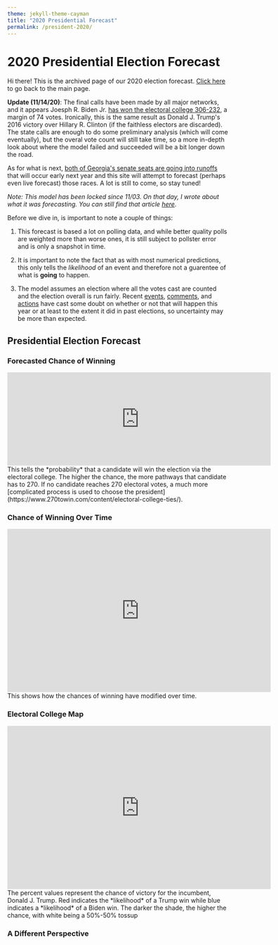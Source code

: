```yaml
---
theme: jekyll-theme-cayman
title: "2020 Presidential Forecast"
permalink: /president-2020/
---
```

<html>
    <meta name="twitter:card" content="summary">
    <meta property="og:image" content="https://github.com/zecellomaster/the-projection-room/blob/master/websitefavicon3.png">
<html>

# 2020 Presidential Election Forecast
Hi there! This is the archived page of our 2020 election forecast. [Click here](https://zecellomaster.github.io/the-projection-room/) to go back to the main page.

**Update (11/14/20)**: The final calls have been made by all major networks, and it appears Joesph R. Biden Jr. [has won the electoral college 306-232](https://www.nytimes.com/interactive/2020/11/03/us/elections/results-president.html?action=click&pgtype=Article&state=default&module=styln-elections-2020&region=TOP_BANNER&context=election_recirc), a margin of 74 votes. Ironically, this is the same result as Donald J. Trump's 2016 victory over Hillary R. Clinton (if the faithless electors are discarded). The state calls are enough to do some preliminary analysis (which will come eventually), but the overal vote count will still take time, so a more in-depth look about where the model failed and succeeded will be a bit longer down the road.

As for what is next, [both of Georgia's senate seats are going into runoffs](https://www.nytimes.com/2020/11/14/us/politics/georgia-runoffs-senate-control.html) that will occur early next year and this site will attempt to forecast (perhaps even live forecast) those races. A lot is still to come, so stay tuned!

*Note: This model has been locked since 11/03. On that day, I wrote about what it was forecasting. You can still find that article [here](https://docs.google.com/document/d/1V6jIQTXFkJLPBknkXslr5KtGvBdZ2AzCw2xey2JpaTo/edit?usp=sharing)*.

Before we dive in, is important to note a couple of things:

1) This forecast is based a lot on polling data, and while better quality polls are weighted more than worse ones, it is still subject to pollster error and is only a snapshot in time.

2) It is important to note the fact that as with most numerical predictions, this only tells the *likelihood* of an event and therefore not a guarentee of what is **going** to happen.

3) The model assumes an election where all the votes cast are counted and the election overall is run fairly. Recent [events](https://ballotpedia.org/Changes_to_election_dates,_procedures,_and_administration_in_response_to_the_coronavirus_(COVID-19)_pandemic,_2020), [comments](https://www.vox.com/policy-and-politics/2020/9/30/21454325/trump-2020-peaceful-transition-election-stealing), and [actions](https://fivethirtyeight.com/features/five-ways-trump-and-gop-officials-are-undermining-the-election-process/) have cast some doubt on whether or not that will happen this year or at least to the extent it did in past elections, so uncertainty may be more than expected.

## Presidential Election Forecast
### Forecasted Chance of Winning
<iframe width="600" height="212" seamless frameborder="0" scrolling="no" src="https://docs.google.com/spreadsheets/d/e/2PACX-1vQT7zI2PyREKcBTf5CJflh-Y0O-B_E0DExA0AQJICXH9gMMJia4ugx6LezMPtNZ3qWxozhOZFA_zbL6/pubchart?oid=1003958298&amp;format=interactive"></iframe>
This tells the *probability* that a candidate will win the election via the electoral college. The higher the chance, the more pathways that candidate has to 270. If no candidate reaches 270 electoral votes, a much more [complicated process is used to choose the president](https://www.270towin.com/content/electoral-college-ties/).

### Chance of Winning Over Time
<iframe width="600" height="371" seamless frameborder="0" scrolling="no" src="https://docs.google.com/spreadsheets/d/e/2PACX-1vQT7zI2PyREKcBTf5CJflh-Y0O-B_E0DExA0AQJICXH9gMMJia4ugx6LezMPtNZ3qWxozhOZFA_zbL6/pubchart?oid=1593274173&amp;format=interactive"></iframe>
This shows how the chances of winning have modified over time.

### Electoral College Map
<iframe width="600" height="371" seamless frameborder="0" scrolling="no" src="https://docs.google.com/spreadsheets/d/e/2PACX-1vRsb4OQeyJBX2P0Od5zN1-S6EGaB4ChjwERt_hbjkp9ck_4XTCZx_SgDzaDxgietocK2hPAtlgFdS6d/pubchart?oid=2086820880&amp;format=interactive"></iframe>
The percent values represent the chance of victory for the incumbent, Donald J. Trump. Red indicates the *likelihood* of a Trump win while blue indicates a *likelihood* of a Biden win. The darker the shade, the higher the chance, with white being a 50%-50% tossup

### A Different Perspective
<html>
        <head></head>
        <body>
                <script type="text/javascript" src="https://www.gstatic.com/charts/loader.js"></script>
                <script type="text/javascript">
        
        google.charts.load('current', {'packages': ['corechart']});

              function drawBubbleChart() {

                var query = new google.visualization.Query('https://docs.google.com/spreadsheets/d/1DLtvZ9YqcIoV_mxNDHvvyTXpaycDfGqPYhaNhJEwe68/gviz/tq?gid=553196491');

                query.setQuery('SELECT A, D, C, B, F LIMIT 57 OFFSET 1');
                query.send(handleQueryResponse);

              }

              function handleQueryResponse(response) {

                if (response.isError()) {
                  alert('Error in query: ' + response.getMessage() + ' ' + response.getDetailedMessage());
                  return;
                }

                var data = response.getDataTable();

                var options = {
                  title: " ",
                  hAxis: {
                    title: "Margin of Victory (%)",
                    //maxValue: 1.25
                  },
                  vAxis: {
                    title: "Chance of Victory",
                    format: 'percent',
                    maxValue: 1.1,
                    minValue: 0.45
                  },
                  sizeAxis: {
                        maxSize: 50,
                        title: "Biden"
                  },
                  colorAxis:{
                        title: "Margin of Victory (%)",
                    colors: ['red', 'white', 'blue']
                  },
                  bubble: {
                    textStyle: {
                      fontSize: 15
                    }
                  }
                }

                //Alter chance to reflect on Joe Biden chance of victory
                for(var i = 0; i < 56; i++){
                        var chance = data.getValue(i, 2);
                        if(chance < 0.5){
                        data.setValue(i, 2, 1 - chance);
                  }
                }

                var chart = new google.visualization.BubbleChart(document.getElementById('series_chart_div'));
                chart.draw(data, options);

              }
              google.charts.setOnLoadCallback(drawBubbleChart);
        </script>
        <div id="series_chart_div" style="width: 900px; height: 500px;"></div>
        </body>
</html>

<i>Visual developed by Brandon Wilson ([@KnightLizard](https://github.com/KnightLizard)) - Computer Science Undergraduate</i>

This view shows all the races with the sizes representing the number of electoral votes they have, the horizontal axis representing the margin of victory (negative for Biden, positive for Trump), and the color/vertical axis representing who has the better odds of winning there (red for Trump, blue for Biden). The darker the shade, the higher the chance.

### Electoral Votes Over Time
<iframe width="600" height="371" seamless frameborder="0" scrolling="no" src="https://docs.google.com/spreadsheets/d/e/2PACX-1vQT7zI2PyREKcBTf5CJflh-Y0O-B_E0DExA0AQJICXH9gMMJia4ugx6LezMPtNZ3qWxozhOZFA_zbL6/pubchart?oid=993494504&amp;format=interactive"></iframe>
A look at how the range of forecasted electoral votes have changed over the course of time. Dotted lines represent the 90% confidence interval for each candidate. Remember, 270 votes are required to win.

### Spread of Electoral Votes
<iframe width="753" height="505" seamless frameborder="0" scrolling="no" src="https://docs.google.com/spreadsheets/d/e/2PACX-1vQT7zI2PyREKcBTf5CJflh-Y0O-B_E0DExA0AQJICXH9gMMJia4ugx6LezMPtNZ3qWxozhOZFA_zbL6/pubchart?oid=1793068855&amp;format=interactive"></iframe>
The spread of the electoral votes for the winner in all of the 40,000 simulations done to make this forecast.

### Forecasted Vote Share
<iframe width="600" height="371" seamless frameborder="0" scrolling="no" src="https://docs.google.com/spreadsheets/d/e/2PACX-1vQT7zI2PyREKcBTf5CJflh-Y0O-B_E0DExA0AQJICXH9gMMJia4ugx6LezMPtNZ3qWxozhOZFA_zbL6/pubchart?oid=1119499338&amp;format=interactive"></iframe>
This is a look at what the vote share could look like on election day using historical data and polling averages.

### Popular Vote Over Time
<iframe width="600" height="371" seamless frameborder="0" scrolling="no" src="https://docs.google.com/spreadsheets/d/e/2PACX-1vQT7zI2PyREKcBTf5CJflh-Y0O-B_E0DExA0AQJICXH9gMMJia4ugx6LezMPtNZ3qWxozhOZFA_zbL6/pubchart?oid=687436770&amp;format=interactive"></iframe>
A look at how the range of the forecasted vote share has changed over the course of time. Dotted lines represent the 90% confidence interval for each candidate.

### Battleground Races
These are the races that are either the most interesting or most likely to get interesting 

[Arizona](https://zecellomaster.github.io/the-projection-room/president-2020/arizona/) | [Colorado](https://zecellomaster.github.io/the-projection-room/president-2020/colorado/) |
[Florida](https://zecellomaster.github.io/the-projection-room/president-2020/florida/) | [Georgia](https://zecellomaster.github.io/the-projection-room/president-2020/georgia/) |
[Iowa](https://zecellomaster.github.io/the-projection-room/president-2020/iowa/) | [Maine (Statewide)](https://zecellomaster.github.io/the-projection-room/president-2020/maine/) |
[Michigan](https://zecellomaster.github.io/the-projection-room/president-2020/michigan/) | [Minnesota](https://zecellomaster.github.io/the-projection-room/president-2020/minnesota/) |
[Nevada](https://zecellomaster.github.io/the-projection-room/president-2020/nevada/) | [New Hampshire](https://zecellomaster.github.io/the-projection-room/president-2020/new-hampshire/) |
[New Mexico](https://zecellomaster.github.io/the-projection-room/president-2020/new-mexico/) | [North Carolina](https://zecellomaster.github.io/the-projection-room/president-2020/north-carolina/) |
[Ohio](https://zecellomaster.github.io/the-projection-room/president-2020/ohio/) | [Pennsylvania](https://zecellomaster.github.io/the-projection-room/president-2020/pennsylvania/) |
[Texas](https://zecellomaster.github.io/the-projection-room/president-2020/texas/) | [Wisconsin](https://zecellomaster.github.io/the-projection-room/president-2020/wisconsin/) |
[Maine CD-2](https://zecellomaster.github.io/the-projection-room/president-2020/maine-cd-2/) | [Nebraska CD-2](https://zecellomaster.github.io/the-projection-room/president-2020/nebraska-cd-2/)


### Tipping Point
<iframe width="500" height="371" src="https://docs.google.com/spreadsheets/d/e/2PACX-1vQT7zI2PyREKcBTf5CJflh-Y0O-B_E0DExA0AQJICXH9gMMJia4ugx6LezMPtNZ3qWxozhOZFA_zbL6/pubhtml?gid=1871926673&amp;single=true&amp;widget=true&amp;headers=false"></iframe>
The tipping point is defined as the state that gets the eventual winner their 270th electoral vote. Here is a list of the races that are most likely to do just that, along with the forecasted margins of victory (negative if Biden leads, positive if Trump leads). Note that Nebraska and Maine use a [slightly different system](https://www.270towin.com/content/split-electoral-votes-maine-and-nebraska/) to allocate electors than winner-take-all, so the statewide vote for both is denoted with a (S) while the congressional districts are labeled individually.


### Big Board
<iframe width="500" height="371" src="https://docs.google.com/spreadsheets/d/e/2PACX-1vRsb4OQeyJBX2P0Od5zN1-S6EGaB4ChjwERt_hbjkp9ck_4XTCZx_SgDzaDxgietocK2hPAtlgFdS6d/pubhtml?gid=160042951&amp;single=true&amp;widget=true&amp;headers=false"></iframe>
Highlighted bold states are battleground races. Note that the margin of victory is negative if Biden leads and positive if Trump leads. Nebraska and Maine use a [slightly different system](https://www.270towin.com/content/split-electoral-votes-maine-and-nebraska/) to allocate electors than winner-take-all, so the statewide vote for both is denoted with a (S) while the congressional districts are labeled individually.

### All Races
[Alabama](https://zecellomaster.github.io/the-projection-room/president-2020/alabama/)                           | [Alaska](https://zecellomaster.github.io/the-projection-room/president-2020/alaska/)                 |
[Arizona](https://zecellomaster.github.io/the-projection-room/president-2020/arizona/)                           | [Arkansas](https://zecellomaster.github.io/the-projection-room/president-2020/arkansas/)             |
[California](https://zecellomaster.github.io/the-projection-room/president-2020/california/)                     | [Colorado](https://zecellomaster.github.io/the-projection-room/president-2020/colorado/)             |
[Connecticut](https://zecellomaster.github.io/the-projection-room/president-2020/connecticut/)                   | [Delaware](https://zecellomaster.github.io/the-projection-room/president-2020/delaware/)             |
[District of Columbia](https://zecellomaster.github.io/the-projection-room/president-2020/district-of-columbia/) | [Florida](https://zecellomaster.github.io/the-projection-room/president-2020/florida/)               |
[Georgia](https://zecellomaster.github.io/the-projection-room/president-2020/georgia/)                           | [Hawaii](https://zecellomaster.github.io/the-projection-room/president-2020/hawaii/)                 |
[Idaho](https://zecellomaster.github.io/the-projection-room/president-2020/idaho/)                               | [Illinois](https://zecellomaster.github.io/the-projection-room/president-2020/illinois/)             |
[Indiana](https://zecellomaster.github.io/the-projection-room/president-2020/indiana/)                           | [Iowa](https://zecellomaster.github.io/the-projection-room/president-2020/iowa/)                     |
[Kansas](https://zecellomaster.github.io/the-projection-room/president-2020/kansas/)                             | [Kentucky](https://zecellomaster.github.io/the-projection-room/president-2020/kentucky/)             |
[Louisiana](https://zecellomaster.github.io/the-projection-room/president-2020/louisiana/)                       | [Maine (Statewide)](https://zecellomaster.github.io/the-projection-room/president-2020/maine/)       |
[Maryland](https://zecellomaster.github.io/the-projection-room/president-2020/maryland/)                         | [Massachusetts](https://zecellomaster.github.io/the-projection-room/massachusetts/)   |
[Michigan](https://zecellomaster.github.io/the-projection-room/president-2020/michigan/)                         | [Minnesota](https://zecellomaster.github.io/the-projection-room/president-2020/minnesota/)           |
[Mississippi](https://zecellomaster.github.io/the-projection-room/president-2020/mississippi/)                   | [Missouri](https://zecellomaster.github.io/the-projection-room/president-2020/missouri/)             |
[Montana](https://zecellomaster.github.io/the-projection-room/president-2020/montana/)                           | [Nebraska (Statewide)](https://zecellomaster.github.io/the-projection-room/president-2020/nebraska/) |
[Nevada](https://zecellomaster.github.io/the-projection-room/president-2020/nevada/)                             | [New Hampshire](https://zecellomaster.github.io/the-projection-room/president-2020/new-hampshire/)   |
[New Jersey](https://zecellomaster.github.io/the-projection-room/president-2020/new-jersey/)                     | [New Mexico](https://zecellomaster.github.io/the-projection-room/new-mexico/)         |
[New York](https://zecellomaster.github.io/the-projection-room/president-2020/new-york)                          | [North Carolina](https://zecellomaster.github.io/the-projection-room/north-carolina/) |
[North Dakota](https://zecellomaster.github.io/the-projection-room/president-2020/north-dakota/)                 | [Ohio](https://zecellomaster.github.io/the-projection-room/president-2020/ohio/)                     |
[Oklahoma](https://zecellomaster.github.io/the-projection-room/president-2020/oklahoma/)                         | [Oregon](https://zecellomaster.github.io/the-projection-room/president-2020/oregon/)                 |
[Pennsylvania](https://zecellomaster.github.io/the-projection-room/president-2020/pennsylvania/)                 | [Rhode Island](https://zecellomaster.github.io/the-projection-room/president-2020/rhode-island/)     |
[South Carolina](https://zecellomaster.github.io/the-projection-room/president-2020/south-carolina/)             | [South Dakota](https://zecellomaster.github.io/the-projection-room/president-2020/south-dakota/)     |
[Tennessee](https://zecellomaster.github.io/the-projection-room/president-2020/tennessee/)                       | [Texas](https://zecellomaster.github.io/the-projection-room/president-2020/texas/)                   |
[Utah](https://zecellomaster.github.io/the-projection-room/president-2020/utah/)                                 | [Vermont](https://zecellomaster.github.io/the-projection-room/president-2020/vermont/)               |
[Virginia](https://zecellomaster.github.io/the-projection-room/president-2020/virginia/)                         | [Washington](https://zecellomaster.github.io/the-projection-room/president-2020/washington/)         |
[West Virginia](https://zecellomaster.github.io/the-projection-room/president-2020/west-virginia/)               | [Wisconsin](https://zecellomaster.github.io/the-projection-room/president-2020/wisconsin/)           |
[Wyoming](https://zecellomaster.github.io/the-projection-room/president-2020/wyoming/)                           | [Maine CD-1](https://zecellomaster.github.io/the-projection-room/president-2020/maine-cd-1/)         |
[Maine CD-2](https://zecellomaster.github.io/the-projection-room/president-2020/maine-cd-2/)                     | [Nebraska CD-1](https://zecellomaster.github.io/the-projection-room/president-2020/nebraska-cd-1/)   |
[Nebraska CD-2](https://zecellomaster.github.io/the-projection-room/president-2020/nebraska-cd-2/)               | [Nebraska CD-3](https://zecellomaster.github.io/the-projection-room/president-2020/nebraska-cd-3/)   |



Polling data from [538.com](https://projects.fivethirtyeight.com/polls/?ex_cid=irpromo).

Charts created using [Google Sheets](https://www.google.com/sheets/about/) and [Google Visualization API](https://developers.google.com/chart/interactive/docs/reference)

The [Pre-Election Estimation System](https://github.com/zecellomaster/the-projection-room/tree/master/Scripts) is powered by a group of MATLAB scripts.

All data presented can be found on the [official online repository](https://drive.google.com/drive/folders/1kHx-x_HtC0uqQKqF8HZOrfzr62zd8wP6?usp=sharing).

Page built by: [@zecellomaster](https://github.com/zecellomaster)  [@KnightLizard](https://github.com/KnightLizard)

Found any errors? Want to make a suggestion? Have any comments? Email us: [theprojectionroomdata@gmail.com](mailto:theprojectionroomdata@gmail.com)

<!-- Begin 270towin.com 2020 Presidential Election Countdown Widget -->
<iframe src="https://www.270towin.com/2020-countdown-clock/widget300x200.php" width="300" height="215" border="0" frameBorder="0">
    Browser not supported. Visit <a href="https://www.270towin.com/">www.270towin.com</a>
</iframe>
<!-- End 270towin.com 2020 Presidential Election Countdown widget -->

<!--<meta http-equiv="refresh" content="600" />-->
